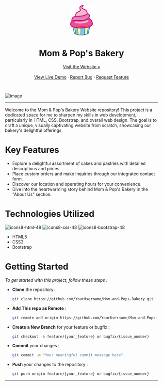 <a name="readme-top"></a>
<br />
<div align="center">
  <a href="https://github.com/YourUsername/Mom-and-Pops-Bakery">
    <img src="assets/img/logo.png" alt="Logo" height="100">
  </a>
<h1> Mom & Pop's Bakery
</h1>
<a href="https://ranitmanik.github.io/Mom-and-Pops-Bakery/">Visit the Website »</a>
<br >
  <br>
<a href="https://ranitmanik.github.io/Mom-and-Pops-Bakery/">View Live Demo</a>
·
<a href="https://ranitmanik.github.io/Mom-and-Pops-Bakery/">Report Bug</a>
·
<a href="https://ranitmanik.github.io/Mom-and-Pops-Bakery/">Request Feature</a>
  </p>
</div>
<br>

![image](https://github.com/RanitManik/Mom-and-Pops-Bakery/assets/138437760/8d63979a-909a-47a2-98cd-528ee00bba6f)

---

Welcome to the Mom & Pop's Bakery Website repository! This project is a dedicated space for me to sharpen my skills in web development, particularly in HTML, CSS, Bootstrap, and overall web design. The goal is to craft a unique, visually captivating website from scratch, showcasing our bakery's delightful offerings.

# Key Features

- Explore a delightful assortment of cakes and pastries with detailed descriptions and prices.
- Place custom orders and make inquiries through our integrated contact form.
- Discover our location and operating hours for your convenience.
- Dive into the heartwarming story behind Mom & Pop's Bakery in the "About Us" section.

# Technologies Utilized

![icons8-html-48](https://github.com/RanitManik/Mom-and-Pops-Bakery/assets/138437760/1a44b6a7-fb06-4aba-bad2-5c782651ba61)
![icons8-css-48](https://github.com/RanitManik/Mom-and-Pops-Bakery/assets/138437760/407f1348-5c66-4836-b9bf-3cd0a36ae5ae)
![icons8-bootstrap-48](https://github.com/RanitManik/Mom-and-Pops-Bakery/assets/138437760/ee9b311b-f9de-4a79-9dba-82b7d54b3d20)

- HTML5
- CSS3
- Bootstrap


# Getting Started

_To get started with this project, follow these steps :_
<br>

- **Clone** the repository:

   ```bash
   git clone https://github.com/YourUsername/Mom-and-Pops-Bakery.git

- **Add This repo as Remote**  :

   ```bash
   git remote add origin https://github.com/YourUsername/Mom-and-Pops-Bakery.git

- **Create a New Branch** for your feature or bugfix :

   ```bash
   git checkout -b feature/{your_feature} or bugfix/{issue_number}
   
- **Commit** your changes :

   ```bash
   git commit -m "Your meaningful commit message here"

- **Push** your changes to the repository :

   ```bash
   git push origin feature/{your_feature} or bugfix/{issue_number}

<!-- CONTACT -->

---

